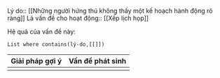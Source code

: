 Lý do:: [[Những người hứng thú không thấy một kế hoạch hành động rõ ràng]]
Là vấn đề cho hoạt động:: [[Xếp lịch họp]]

Hệ quả của vấn đề này:
```dataview
List where contains(lý-do,[[]])
```

| Giải pháp gợi ý | Vấn đề phát sinh |
| --------------- | ---------------- |
|                 |                  |

 